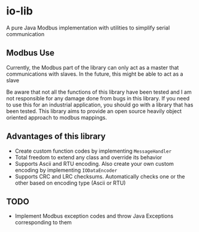 # io-lib
A pure Java Modbus implementation with utilities to simplify serial communication

## Modbus Use
Currently, the Modbus part of the library can only act as a master that communications with slaves. In the future,
this might be able to act as a slave

Be aware that not all the functions of this library have been tested and I am not responsible for any damage done
from bugs in this library. If you need to use this for an industrial application, you should go with a library
that has been tested. This library aims to provide an open source heavily object oriented approach to modbus mappings.

## Advantages of this library
* Create custom function codes by implementing `MessageHandler`
* Total freedom to extend any class and override its behavior
* Supports Ascii and RTU encoding. Also create your own custom encoding by implementing `IODataEncoder`
* Supports CRC and LRC checksums. Automatically checks one or the other based on encoding type (Ascii or RTU)

## TODO
* Implement Modbus exception codes and throw Java Exceptions corresponding to them
